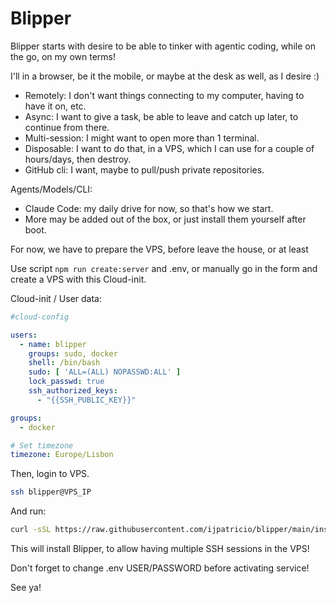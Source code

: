 # Blipper

Blipper starts with desire to be able to tinker with agentic coding, while on the go, on my own terms!

 I'll in a browser, be it the mobile, or maybe at the desk as well, as I desire :)

- Remotely: I don't want things connecting to my computer, having to have it on, etc.
- Async: I want to give a task, be able to leave and catch up later, to continue from there.
- Multi-session: I might want to open more than 1 terminal.
- Disposable: I want to do that, in a VPS, which I can use for a couple of hours/days, then destroy.
- GitHub cli: I want, maybe to pull/push private repositories.

Agents/Models/CLI:
- Claude Code: my daily drive for now, so that's how we start.
- More may be added out of the box, or just install them yourself after boot. 

For now, we have to prepare the VPS, before leave the house, or at least

Use script `npm run create:server` and .env, or manually go in the form and create a VPS with this Cloud-init.

Cloud-init / User data:

```yml
#cloud-config

users:
  - name: blipper
    groups: sudo, docker
    shell: /bin/bash
    sudo: [ 'ALL=(ALL) NOPASSWD:ALL' ]
    lock_passwd: true
    ssh_authorized_keys:
      - "{{SSH_PUBLIC_KEY}}"

groups:
  - docker

# Set timezone
timezone: Europe/Lisbon
```

Then, login to VPS.

```bash
ssh blipper@VPS_IP
```

And run:

```bash
curl -sSL https://raw.githubusercontent.com/ijpatricio/blipper/main/install/download.sh | bash
```

This will install Blipper, to allow having multiple SSH sessions in the VPS!

Don't forget to change .env USER/PASSWORD before activating service!

See ya!

